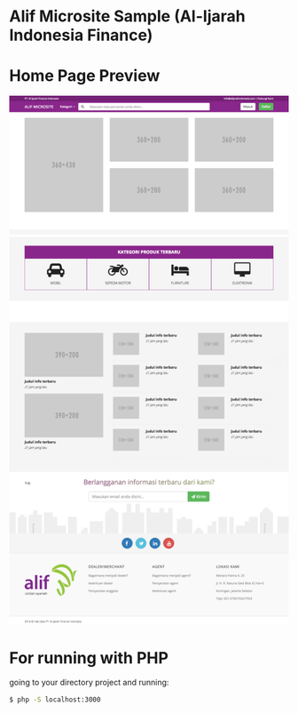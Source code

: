 # Alif Microsite Sample (Al-Ijarah Indonesia Finance)
# 
# Home Page Preview
![alt text](assets/images/gallery/alif-microsite-screenshoot.png)

# For running with PHP 
going to your directory project and running:
```bash
$ php -S localhost:3000
```